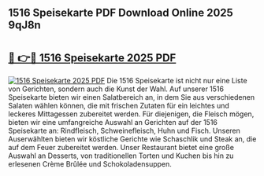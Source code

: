 ## 1516 Speisekarte PDF Download Online 2025 9qJ8n

# <h2><a href="http://gccl6c.nevu.top/?p=1516+Speisekarte">🔗 👉🔴 1516 Speisekarte 2025 PDF</a></h2>

[![1516 Speisekarte 2025 PDF](https://i.imgur.com/dBaPXMq.png)](http://gccl6c.nevu.top/?p=1516+Speisekarte)
Die 1516 Speisekarte ist nicht nur eine Liste von Gerichten, sondern auch die Kunst der Wahl. Auf unserer 1516 Speisekarte bieten wir einen Salatbereich an, in dem Sie aus verschiedenen Salaten wählen können, die mit frischen Zutaten für ein leichtes und leckeres Mittagessen zubereitet werden. Für diejenigen, die Fleisch mögen, bieten wir eine umfangreiche Auswahl an Gerichten auf der 1516 Speisekarte an: Rindfleisch, Schweinefleisch, Huhn und Fisch. Unseren Auserwählten bieten wir köstliche Gerichte wie Schaschlik und Steak an, die auf dem Feuer zubereitet werden. Unser Restaurant bietet eine große Auswahl an Desserts, von traditionellen Torten und Kuchen bis hin zu erlesenen Crème Brûlée und Schokoladensuppen.
